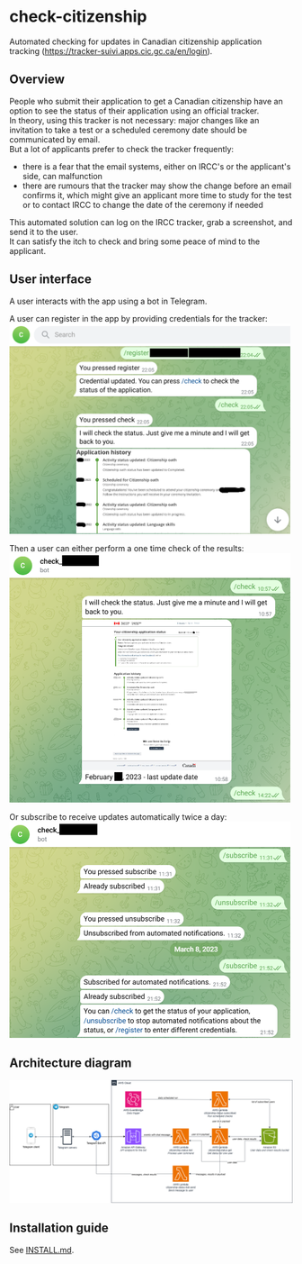 # check-citizenship
Automated checking for updates in Canadian citizenship application tracking (https://tracker-suivi.apps.cic.gc.ca/en/login).

## Overview

People who submit their application to get a Canadian citizenship have an option to see the status of their application using an official tracker.  
In theory, using this tracker is not necessary: major changes like an invitation to take a test or a scheduled ceremony date should be communicated by email.  
But a lot of applicants prefer to check the tracker frequently:  
- there is a fear that the email systems, either on IRCC's or the applicant's side, can malfunction
- there are rumours that the tracker may show the change before an email confirms it, which might give an applicant more time to study for the test or to contact IRCC to change the date of the ceremony if needed

This automated solution can log on the IRCC tracker, grab a screenshot, and send it to the user.  
It can satisfy the itch to check and bring some peace of mind to the applicant.   


## User interface
A user interacts with the app using a bot in Telegram.  

A user can register in the app by providing credentials for the tracker:  
<img src="docs/check-citizenship-bot-register.png" width="500">  

Then a user can either perform a one time check of the results:  
<img src="docs/check-citizenship-bot-check-result.png" width="500">

Or subscribe to receive updates automatically twice a day:  
<img src="docs/check-citizenship-bot-subscribe.png" width="500">
  

## Architecture diagram
<img src="docs/check-citizenship-architecture.png">

## Installation guide
See [INSTALL.md](INSTALL.md).
